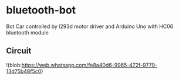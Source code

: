 # bluetooth-bot
Bot Car controlled by l293d motor driver and Arduino Uno with HC06 bluetooth module

## Circuit
!(blob:https://web.whatsapp.com/fe8a40d6-9965-472f-9779-13d75b48f5c0)
